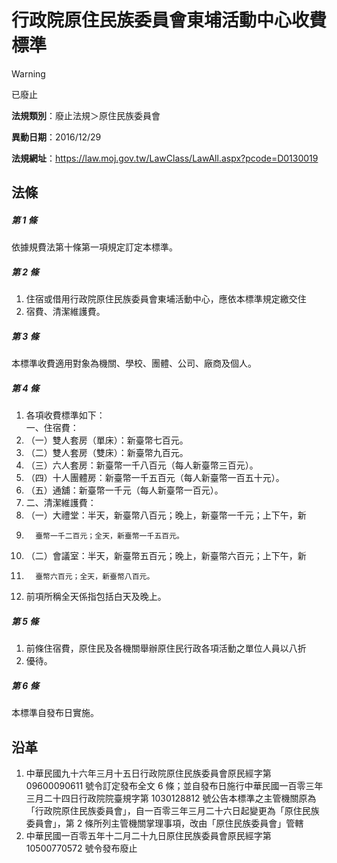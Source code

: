 # 行政院原住民族委員會東埔活動中心收費標準
> [!WARNING]
> 已廢止

**法規類別**：廢止法規＞原住民族委員會

**異動日期**：2016/12/29  

**法規網址**：https://law.moj.gov.tw/LawClass/LawAll.aspx?pcode=D0130019



## 法條
##### 第 1 條
依據規費法第十條第一項規定訂定本標準。

##### 第 2 條
1. 住宿或借用行政院原住民族委員會東埔活動中心，應依本標準規定繳交住
1. 宿費、清潔維護費。

##### 第 3 條
本標準收費適用對象為機關、學校、團體、公司、廠商及個人。

##### 第 4 條
1. 各項收費標準如下：  
一、住宿費：
1. （一）雙人套房（單床）：新臺幣七百元。
1. （二）雙人套房（雙床）：新臺幣九百元。 
1. （三）六人套房：新臺幣一千八百元（每人新臺幣三百元）。 
1. （四）十人團體房：新臺幣一千五百元（每人新臺幣一百五十元）。 
1. （五）通舖：新臺幣一千元（每人新臺幣一百元）。 
1. 二、清潔維護費：
1. （一）大禮堂：半天，新臺幣八百元；晚上，新臺幣一千元；上下午，新
1.       臺幣一千二百元；全天，新臺幣一千五百元。
1. （二）會議室：半天，新臺幣五百元；晚上，新臺幣六百元；上下午，新
1.       臺幣六百元；全天，新臺幣八百元。
1. 前項所稱全天係指包括白天及晚上。

##### 第 5 條
1. 前條住宿費，原住民及各機關舉辦原住民行政各項活動之單位人員以八折
1. 優待。

##### 第 6 條
本標準自發布日實施。

## 沿革
1. 中華民國九十六年三月十五日行政院原住民族委員會原民經字第 09600090611  號令訂定發布全文 6  條；並自發布日施行中華民國一百零三年三月二十四日行政院院臺規字第 1030128812 號公告本標準之主管機關原為「行政院原住民族委員會」，自一百零三年三月二十六日起變更為「原住民族委員會」，第 2  條所列主管機關掌理事項，改由「原住民族委員會」管轄
1. 中華民國一百零五年十二月二十九日原住民族委員會原民經字第 10500770572  號令發布廢止
